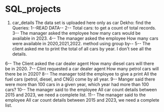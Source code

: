 # SQL_projects
1) car_details
   The data set is uploaded here only as car Dekho:
   find the Queries:
1--READ DATA--
2-- Total cars: to get a count of total records.
3-- The manager asked the employee how many cars would be available in 2023.
4-- The manager asked the employee How many cars were available in 2020,2021,2022.
   method using group by--
5-- The client asked me to print the total of all cars by year. I don't see all the details.

6-- The Client asked the car dealer agent How many diesel cars will there be in 2020.
7-- Clint requested a car dealer agent How many petrol cars will there be in 2020?
8-- The manager told the employee to give a print All the fuel cars (petrol, diesel, and CNG) come by all year.
9-- Manger said there were more than 100 cars in a given year, which year had more than 100 cars?
10-- The manager said to the employee All car count details between 2015 and 2023, we need a complete list.
11-- The manager said to the employee All car count details between 2015 and 2023, we need a complete list.
